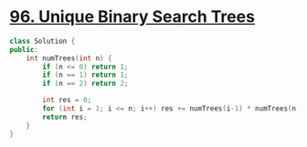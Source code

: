 # [96. Unique Binary Search Trees](https://leetcode.cn/problems/unique-binary-search-trees/)

```C++
class Solution {
public:
    int numTrees(int n) {
        if (n <= 0) return 1;
        if (n == 1) return 1;
        if (n == 2) return 2;

        int res = 0;
        for (int i = 1; i <= n; i++) res += numTrees(i-1) * numTrees(n-i);
        return res;
    }
}
```


